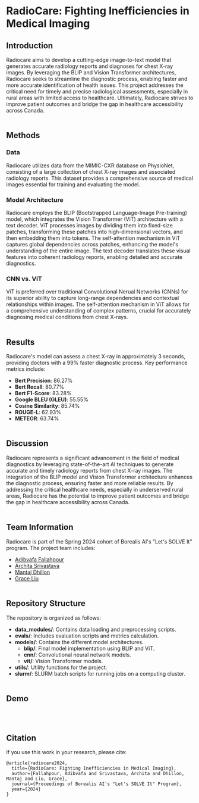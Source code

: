 # RadioCare: Fighting Inefficiencies in Medical Imaging

## Introduction
Radiocare aims to develop a cutting-edge image-to-text model that generates accurate radiology reports and diagnoses for chest X-ray images. By leveraging the BLIP and Vision Transformer architectures, Radiocare seeks to streamline the diagnostic process, enabling faster and more accurate identification of health issues. This project addresses the critical need for timely and precise radiological assessments, especially in rural areas with limited access to healthcare. Ultimately, Radiocare strives to improve patient outcomes and bridge the gap in healthcare accessibility across Canada.
<br><br>

## Methods

### Data
Radiocare utilizes data from the MIMIC-CXR database on PhysioNet, consisting of a large collection of chest X-ray images and associated radiology reports. This dataset provides a comprehensive source of medical images essential for training and evaluating the model.
<br>
### Model Architecture
Radiocare employs the BLIP (Bootstrapped Language-Image Pre-training) model, which integrates the Vision Transformer (ViT) architecture with a text decoder. ViT processes images by dividing them into fixed-size patches, transforming these patches into high-dimensional vectors, and then embedding them into tokens. The self-attention mechanism in ViT captures global dependencies across patches, enhancing the model's understanding of the entire image. The text decoder translates these visual features into coherent radiology reports, enabling detailed and accurate diagnostics.
<br>
### CNN vs. ViT
ViT is preferred over traditional Convolutional Nerual Networks (CNNs) for its superior ability to capture long-range dependencies and contextual relationships within images. The self-attention mechanism in ViT allows for a comprehensive understanding of complex patterns, crucial for accurately diagnosing medical conditions from chest X-rays.
<br><br>

## Results
Radiocare's model can assess a chest X-ray in approximately 3 seconds, providing doctors with a 99% faster diagnostic process. Key performance metrics include:

- **Bert Precision**: 86.27%
- **Bert Recall**: 80.77%
- **Bert F1-Score**: 83.28%
- **Google BLEU (GLEU)**: 55.55%
- **Cosine Similarity**: 85.74%
- **ROUGE-L**: 62.93%
- **METEOR**: 63.74%
<br><br>

## Discussion
Radiocare represents a significant advancement in the field of medical diagnostics by leveraging state-of-the-art AI techniques to generate accurate and timely radiology reports from chest X-ray images. The integration of the BLIP model and Vision Transformer architecture enhances the diagnostic process, ensuring faster and more reliable results. By addressing the critical healthcare needs, especially in underserved rural areas, Radiocare has the potential to improve patient outcomes and bridge the gap in healthcare accessibility across Canada.
<br><br>

## Team Information
Radiocare is part of the Spring 2024 cohort of Borealis AI's "Let's SOLVE It" program. The project team includes:
- [Adibvafa Fallahpour](https://adibvafa.github.io/Portfolio/)
- [Archita Srivastava](https://www.linkedin.com/in/archita7/)
- [Mantaj Dhillon](https://www.linkedin.com/in/mantaj-dhillon/)
- [Grace Liu](https://www.linkedin.com/in/gracelliu/)
<br><br>

## Repository Structure
The repository is organized as follows:
- **data_modules/**: Contains data loading and preprocessing scripts.
- **evals/**: Includes evaluation scripts and metrics calculation.
- **models/**: Contains the different model architectures.
  - **blip/**: Final model implementation using BLIP and ViT.
  - **cnn/**: Convolutional neural network models.
  - **vit/**: Vision Transformer models.
- **utils/**: Utility functions for the project.
- **slurm/**: SLURM batch scripts for running jobs on a computing cluster.
<br><br>

## Demo


<br><br>
## Citation

If you use this work in your research, please cite:

```
@article{radiocare2024,
  title={RadioCare: Fighting Inefficiencies in Medical Imaging},
  author={Fallahpour, Adibvafa and Srivastava, Archita and Dhillon, Mantaj and Liu, Grace},
  journal={Proceedings of Borealis AI's "Let's SOLVE It" Program},
  year={2024}
}
```
